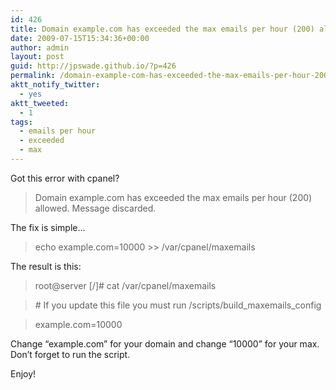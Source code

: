 ```yaml
---
id: 426
title: Domain example.com has exceeded the max emails per hour (200) allowed. Message discarded.
date: 2009-07-15T15:34:36+00:00
author: admin
layout: post
guid: http://jpswade.github.io/?p=426
permalink: /domain-example-com-has-exceeded-the-max-emails-per-hour-200-allowed-message-discarded/
aktt_notify_twitter:
  - yes
aktt_tweeted:
  - 1
tags:
  - emails per hour
  - exceeded
  - max
---
```

<p class="lead">
  Got this error with cpanel?
</p>

> Domain example.com has exceeded the max emails per hour (200) allowed. Message discarded.

The fix is simple&#8230;<!--more-->

> echo example.com=10000 >> /var/cpanel/maxemails

The result is this:

> root@server [/]# cat /var/cpanel/maxemails
  
> \# If you update this file you must run /scripts/build\_maxemails\_config
  
> example.com=10000

Change &#8220;example.com&#8221; for your domain and change &#8220;10000&#8221; for your max. Don&#8217;t forget to run the script.

Enjoy!